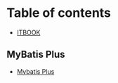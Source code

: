 # Table of contents

* [ITBOOK](README.md)

## MyBatis Plus

* [Mybatis Plus](mybatis-plus/mybatis-plus.md)

